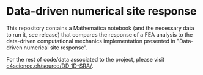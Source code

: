 # Data-driven numerical site response

This repository contains a Mathematica notebook (and the necessary data to run it, see release) that compares the response of a FEA analysis to the data-driven computational mechanics implementation presented in "Data-driven numerical site response".

For the rest of code/data associated to the project, please visit [c4science.ch/source/DD_1D-SRA/](https://c4science.ch/source/DD_1D-SRA/).
